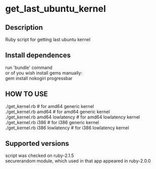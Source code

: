 # get_last_ubuntu_kernel  
## Description
Ruby script for getting last ubuntu kernel  

## Install dependences  
run 'bundle' command  
or of you wish install gems manually:  
gem install nokogiri progressbar  

## HOW TO USE  
./get_kernel.rb # for amd64 generic kernel  
./get_kernel.rb amd64 # for amd64 generic kernel  
./get_kernel.rb amd64 lowlatency # for amd64 lowlatency kernel  
./get_kernel.rb i386 # for i386 generic kernel  
./get_kernel.rb i386 lowlatency # for i386 lowlatency kernel  

## Supported versions
script was checked on ruby-2.1.5  
securerandom module, which used in that app appeared in ruby-2.0.0  
